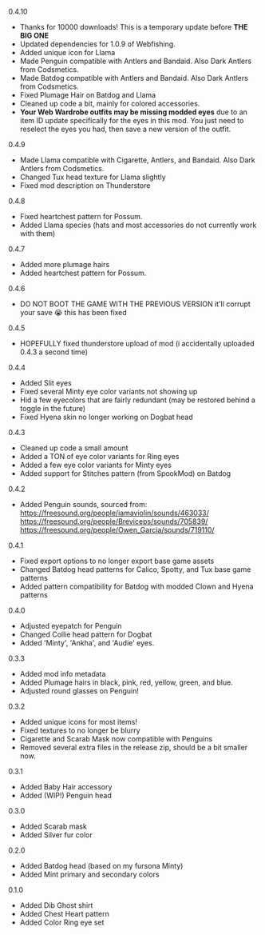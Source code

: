 0.4.10
- Thanks for 10000 downloads! This is a temporary update before **THE BIG ONE**
- Updated dependencies for 1.0.9 of Webfishing.
- Added unique icon for Llama
- Made Penguin compatible with Antlers and Bandaid. Also Dark Antlers from Codsmetics.
- Made Batdog compatible with Antlers and Bandaid. Also Dark Antlers from Codsmetics.
- Fixed Plumage Hair on Batdog and Llama
- Cleaned up code a bit, mainly for colored accessories. 
- **Your Web Wardrobe outfits may be missing modded eyes** due to an item ID update specifically for the eyes in this mod. You just need to reselect the eyes you had, then save a new version of the outfit.

0.4.9
- Made Llama compatible with Cigarette, Antlers, and Bandaid. Also Dark Antlers from Codsmetics.
- Changed Tux head texture for Llama slightly
- Fixed mod description on Thunderstore

0.4.8
- Fixed heartchest pattern for Possum.
- Added Llama species (hats and most accessories do not currently work with them)

0.4.7
- Added more plumage hairs
- Added heartchest pattern for Possum.

0.4.6
- DO NOT BOOT THE GAME WITH THE PREVIOUS VERSION it'll corrupt your save :sob: this has been fixed

0.4.5
- HOPEFULLY fixed thunderstore upload of mod (i accidentally uploaded 0.4.3 a second time)

0.4.4
- Added Slit eyes
- Fixed several Minty eye color variants not showing up
- Hid a few eyecolors that are fairly redundant (may be restored behind a toggle in the future)
- Fixed Hyena skin no longer working on Dogbat head

0.4.3
- Cleaned up code a small amount
- Added a TON of eye color variants for Ring eyes
- Added a few eye color variants for Minty eyes
- Added support for Stitches pattern (from SpookMod) on Batdog

0.4.2
- Added Penguin sounds, sourced from:
https://freesound.org/people/iamaviolin/sounds/463033/
https://freesound.org/people/Breviceps/sounds/705839/
https://freesound.org/people/Owen_Garcia/sounds/719110/

0.4.1
- Fixed export options to no longer export base game assets
- Changed Batdog head patterns for Calico, Spotty, and Tux base game patterns
- Added pattern compatibility for Batdog with modded Clown and Hyena patterns

0.4.0
- Adjusted eyepatch for Penguin
- Changed Collie head pattern for Dogbat
- Added 'Minty', 'Ankha', and 'Audie' eyes.

0.3.3
- Added mod info metadata
- Added Plumage hairs in black, pink, red, yellow, green, and blue.
- Adjusted round glasses on Penguin!

0.3.2
- Added unique icons for most items!
- Fixed textures to no longer be blurry
- Cigarette and Scarab Mask now compatible with Penguins
- Removed several extra files in the release zip, should be a bit smaller now.

0.3.1
- Added Baby Hair accessory
- Added (WIP!) Penguin head

0.3.0
- Added Scarab mask
- Added Silver fur color

0.2.0
- Added Batdog head (based on my fursona Minty)
- Added Mint primary and secondary colors

0.1.0
- Added Dib Ghost shirt
- Added Chest Heart pattern
- Added Color Ring eye set